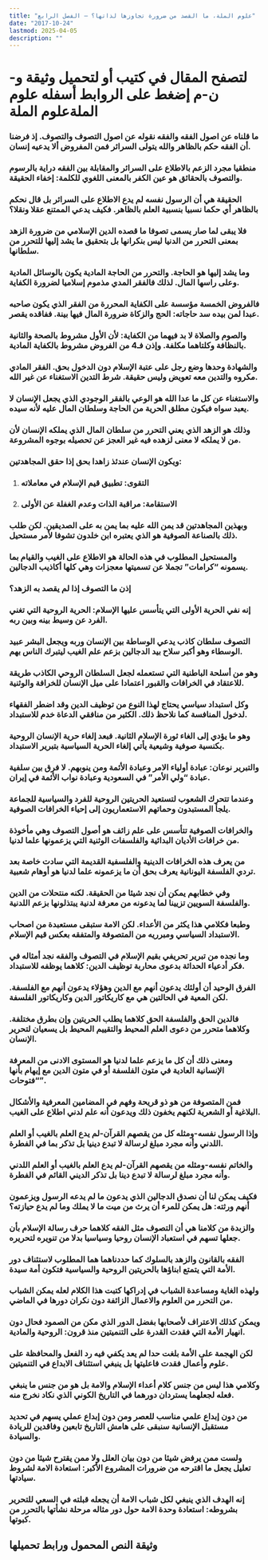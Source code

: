 ```yaml
---
title: "علوم الملة، ما القصد من ضرورة تجاوزها لذاتها؟ – الفصل الرابع"
date: "2017-10-24"
lastmod: 2025-04-05
description: ""
---
```

# **لتصفح المقال في كتيب أو لتحميل وثيقة و-ن-م إضغط على الروابط أسفله** **علوم الملةعلوم الملة**

### ما قلناه عن اصول الفقه والفقه نقوله عن اصول التصوف والتصوف. إذ فرضنا أن الفقه حكم بالظاهر والله يتولى السرائر فمن المفروض ألا يدعيه إنسان.

### منطقيا مجرد الزعم بالاطلاع على السرائر والمقابلة بين الفقه دراية بالرسوم والتصوف بالحقائق هو عين الكفر بالمعنى اللغوي للكلمة: إخفاء الحقيقة.

### الحقيقة هي أن الرسول نفسه لم يدع الاطلاع على السرائر بل قال نحكم بالظاهر أي حكما نسبيا بنسبية العلم بالظاهر. فكيف يدعي الممتنع عقلا ونقلا؟

### فلا يبقى لما صار يسمى تصوفا ما قصده الدين الإسلامي من ضرورة الزهد بمعنى التحرر من الدنيا ليس بنكرانها بل بتحقيق ما يشد إليها للتحرر من سلطانها.

### وما يشد إليها هو الحاجة. والتحرر من الحاجة المادية يكون بالوسائل المادية وعلى راسها المال. لذلك فالفقر المدي مذموم إسلاميا لضرورة الكفاية.

### فالفروض الخمسة مؤسسة على الكفاية المحررة من الفقر الذي يكون صاحبه عبدا لمن بيده سد حاجاته: الحج والزكاة ضرورة المال فيها بينة. ففاقده يقصر.

### والصوم والصلاة لا بد فيهما من الكفاية: لأن الأول مشروط بالصحة والثانية بالنظافة وكلتاهما مكلفة. وإذن فـ4 من الفروض مشروط بالكفاية المادية.

### والشهادة وحدها وضع رجل على عتبة الإسلام دون الدخول بحق. الفقر المادي مكروه والتدين معه تعويض وليس حقيقة. شرط التدين الاستغناء عن غير الله.

### والاستغناء عن كل ما عدا الله هو الوعي بالفقر الوجودي الذي يجعل الإنسان لا يعبد سواه فيكون مطلق الحرية من الحاجة وسلطان المال عليه لأنه سيده.

### وذلك هو الزهد الذي يعني التحرر من سلطان المال الذي يملكه الإنسان لأن من لا يملكه لا معنى لزهده فيه غير العجز عن تحصيله بوجوه المشروعة.

### ويكون الإنسان عندئذ زاهدا بحق إذا حقق المجاهدتين:

1. ### التقوى: تطبيق قيم الإسلام في معاملاته
2. ### الاستقامة: مراقبة الذات وعدم الغفلة عن الأولى

### وبهذين المجاهدتين قد يمن الله عليه بما يمن به على الصديقين. لكن طلب ذلك بالصناعة الصوفية هو الذي يعتبره ابن خلدون تشوفا لأمر مستحيل.

### والمستحيل المطلوب في هذه الحالة هو الاطلاع على الغيب والقيام بما يسمونه “كرامات” تجملا عن تسميتها معجزات وهي كلها أكاذيب الدجالين.

### إذن ما التصوف إذا لم يقصد به الزهد؟

### إنه نفي الحرية الأولى التي يتأسس عليها الإسلام: الحرية الروحية التي تغني الفرد عن وسيط بينه وبين ربه.

### التصوف سلطان كاذب يدعي الوساطة بين الإنسان وربه ويجعل البشر عبيد الوسطاء وهو أكبر سلاح بيد الدجالين بزعم علم الغيب ليتبرك الناس بهم.

### وهو من أسلحة الباطنية التي تستعمله لجعل السلطان الروحي الكاذب طريقة للاعتقاد في الخرافات والقبور اعتمادا على ميل الإنسان للخرافة والوثنية.

### وكل استبداد سياسي يحتاج لهذا النوع من توظيف الدين وقد اضطر الفقهاء لدخول المنافسة كما نلاحظ ذلك. الكثير من منافقي الدعاة خدم للاستبداد.

### وهو ما يؤدي إلى الغاء ثورة الإسلام الثانية. فبعد إلغاء حرية الإنسان الروحية بكنسية صوفية وشيعية يأتي إلغاء الحرية السياسية بتبرير الاستبداد.

### والتبرير نوعان: عبادة أولياء الامر وعبادة الأئمة ومن ينوبهم. لا فرق بين سلفية عبادة “ولي الأمر” في السعودية وعبادة نواب الأئمة في إيران.

### وعندما تتحرك الشعوب لتستعيد الحريتين الروحية للفرد والسياسية للجماعة يلجأ المستبدون وحماتهم الاستعماريون إلى إحياء الخرافات الصوفية.

### والخرافات الصوفية تتأسس على علم زائف هو أصول التصوف وهي مأخوذة من خرافات الأديان البدائية والفلسفات الوثنية التي يزعمونها علما لدنيا.

### من يعرف هذه الخرافات الدينية والفلسفية القديمة التي سادت خاصة بعد تردي الفلسفة اليونانية يعرف بحق أن ما يزعمونه علما لدنيا هو أوهام شعبية.

### وفي خطابهم يمكن أن نجد شيئا من الحقيقة. لكنه منتحلات من الدين والفلسفة السويين تزيينا لما يدعونه من معرفة لدنية يبتذلونها بزعم اللدنية.

### وطبعا فكلامي هذا يكثر من الأعداء. لكن الامة ستبقى مستعبدة من اصحاب الاستبداد السياسي ومبرريه من المتصوفة والمتفقه بعكس قيم الإسلام.

### وما نجده من تبرير تحريفي بقيم الإسلام في التصوف والفقه نجد أمثاله في فكر أدعياء الحداثة بدعوى محاربة توظيف الدين: كلاهما يوظفه للاستبداد.

### الفرق الوحيد أن أولئك يدعون أنهم مع الدين وهؤلاء يدعون أنهم مع الفلسفة. لكن المعية في الحالتين هي مع كاريكاتور الدين وكاريكاتور الفلسفة.

### فالدين الحق والفلسفة الحق كلاهما يطلب الحريتين وإن بطرق مختلفة. وكلاهما متحرر من دعوى العلم المحيط والتقييم المحيط بل يسعيان لتحرير الإنسان.

### ومعنى ذلك أن كل ما يزعم علما لدنيا هو المستوى الادنى من المعرفة الإنسانية العادية في متون الفلسفة أو في متون الدين مع إيهام بأنها “فتوحات”.

### فمن المتصوفة من هو ذو قريحة وفهم في المضامين المعرفية والأشكال البلاغية أو الشعرية لكنهم يخفون ذلك ويدعون أنه علم لدني اطلاع على الغيب.

### وإذا الرسول نفسه-ومثله كل من يقصهم القرآن-لم يدع العلم بالغيب أو العلم اللدني وأنه مجرد مبلغ لرسالة لا تبدع دينيا بل تذكر بما في الفطرة.

### والخاتم نفسه-ومثله من يقصهم القرآن-لم يدع العلم بالغيب أو العلم اللدني وأنه مجرد مبلغ لرسالة لا تبدع دينا بل تذكر الديني القائم في الفطرة.

### فكيف يمكن لنا أن نصدق الدجالين الذي يدعون ما لم يدعه الرسول ويزعمون أنهم ورثته: هل يمكن للمرء أن يرث من ميت ما لا يملك وما لم يدع حيازته؟

### والزبدة من كلامنا هي أن التصوف مثل الفقه كلاهما حرف رسالة الإسلام بأن جعلها تسهم في استعباد الإنسان روحيا وسياسيا بدلا من تنويره لتحريره.

### الفقه بالقانون والزهد بالسلوك كما حددناهما هما المطلوب لاستئناف دور الأمة التي يتمتع ابناؤها بالحريتين الروحية والسياسية فتكون أمة سيدة.

### ولهذه الغاية ومساعدة الشباب في إدراكها كتبت هذا الكلام لعله يمكن الشباب من التحرر من العلوم والاعمال الزائفة دون نكران دورها في الماضي.

### ويمكن كذلك الاعتراف لأصحابها بفضل الدور الذي مكن من الصمود فحال دون انهيار الأمة التي فقدت القدرة على التنميتين منذ قرون: الروحية والمادية.

### لكن الهجمة على الأمة بلغت حدا لم يعد يكفي فيه رد الفعل والمحافظة على علوم وأعمال فقدت فاعليتها بل ينبغي استئناف الابداع في التنميتين.

### وكلامي هذا ليس من جنس كلام أعداء الإسلام والامة بل هو من جنس ما ينبغي فعله لجعلهما يستردان دورهما في التاريخ الكوني الذي نكاد نخرج منه.

### من دون إبداع علمي مناسب للعصر ومن دون إبداع عملي يسهم في تحديد مستقبل الإنسانية سنبقى على هامش التاريخ تابعين وفاقدين للريادة والسيادة.

### ولست ممن يرفض شيئا من دون بيان العلل ولا ممن يقترح شيئا من دون تعليل يجعل ما اقترحه من ضرورات المشروع الأكبر: استعادة الامة لشروط سيادتها.

### إنه الهدف الذي ينبغي لكل شباب الامة أن يجعله قبلته في السعي للتحرير بشروطه: استعادة وحدة الامة حول دور مثاله مرحلة نشأتها بالتحرر من كبوتها.

## وثيقة النص المحمول ورابط تحميلها

###
